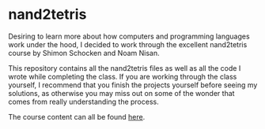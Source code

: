 # nand2tetris

Desiring to learn more about how computers and programming languages work under the hood, I decided to work through the excellent nand2tetris course by Shimon Schocken and Noam Nisan. 

This repository contains all the nand2tetris files as well as all the code I wrote while completing the class. If you are working through the class yourself, I recommend that you finish the projects yourself before seeing my solutions, as otherwise you may miss out on some of the wonder that comes from really understanding the process.

The course content can all be found [here](https://www.nand2tetris.org/course).
